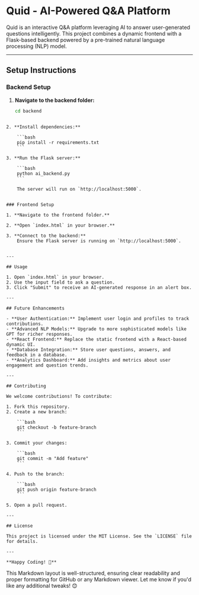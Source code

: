 # Quid - AI-Powered Q&A Platform

Quid is an interactive Q&A platform leveraging AI to answer user-generated questions intelligently. This project combines a dynamic frontend with a Flask-based backend powered by a pre-trained natural language processing (NLP) model.

---

## Setup Instructions

### Backend Setup

1. **Navigate to the backend folder:**
   ```bash
   cd backend
```

2. **Install dependencies:**
    
    ```bash
    pip install -r requirements.txt
    ```
    
3. **Run the Flask server:**
    
    ```bash
    python ai_backend.py
    ```
    
    The server will run on `http://localhost:5000`.
    

### Frontend Setup

1. **Navigate to the frontend folder.**
    
2. **Open `index.html` in your browser.**
    
3. **Connect to the backend:**  
    Ensure the Flask server is running on `http://localhost:5000`.
    

---

## Usage

1. Open `index.html` in your browser.
2. Use the input field to ask a question.
3. Click "Submit" to receive an AI-generated response in an alert box.

---

## Future Enhancements

- **User Authentication:** Implement user login and profiles to track contributions.
- **Advanced NLP Models:** Upgrade to more sophisticated models like GPT for richer responses.
- **React Frontend:** Replace the static frontend with a React-based dynamic UI.
- **Database Integration:** Store user questions, answers, and feedback in a database.
- **Analytics Dashboard:** Add insights and metrics about user engagement and question trends.

---

## Contributing

We welcome contributions! To contribute:

1. Fork this repository.
2. Create a new branch:
    
    ```bash
    git checkout -b feature-branch
    ```
    
3. Commit your changes:
    
    ```bash
    git commit -m "Add feature"
    ```
    
4. Push to the branch:
    
    ```bash
    git push origin feature-branch
    ```
    
5. Open a pull request.

---

## License

This project is licensed under the MIT License. See the `LICENSE` file for details.

---

**Happy Coding! 🚀**

```

This Markdown layout is well-structured, ensuring clear readability and proper formatting for GitHub or any Markdown viewer. Let me know if you'd like any additional tweaks! 😊
```
